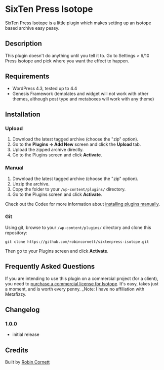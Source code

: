 # SixTen Press Isotope

SixTen Press Isotope is a little plugin which makes setting up an isotope based archive easy peasy.

## Description

This plugin doesn't do anything until you tell it to. Go to Settings > 6/10 Press Isotope and pick where you want the effect to happen.


## Requirements
* WordPress 4.3, tested up to 4.4
* Genesis Framework (templates and widget will not work with other themes, although post type and metaboxes will work with any theme)

## Installation

### Upload

1. Download the latest tagged archive (choose the "zip" option).
2. Go to the __Plugins -> Add New__ screen and click the __Upload__ tab.
3. Upload the zipped archive directly.
4. Go to the Plugins screen and click __Activate__.

### Manual

1. Download the latest tagged archive (choose the "zip" option).
2. Unzip the archive.
3. Copy the folder to your `/wp-content/plugins/` directory.
4. Go to the Plugins screen and click __Activate__.

Check out the Codex for more information about [installing plugins manually](http://codex.wordpress.org/Managing_Plugins#Manual_Plugin_Installation).

### Git

Using git, browse to your `/wp-content/plugins/` directory and clone this repository:

`git clone https://github.com/robincornett/sixtenpress-isotope.git`

Then go to your Plugins screen and click __Activate__.

## Frequently Asked Questions

If you are intending to use this plugin on a commercial project (for a client), you need to [purchase a commercial license for Isotope](http://isotope.metafizzy.co/license.html). It's easy, takes just a moment, and is worth every penny. _Note: I have no affiliation with Metafizzy.

## Changelog

### 1.0.0
* initial release

## Credits

Built by [Robin Cornett](http://robincornett.com/)
